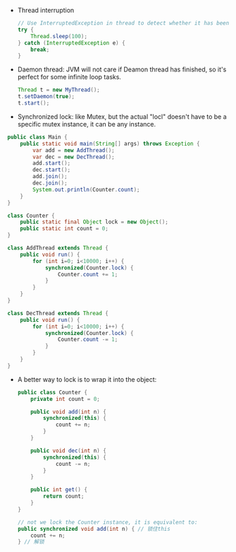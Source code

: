 *   Thread interruption

    ```java
    // Use InterruptedException in thread to detect whether it has been interrupted
    try {
        Thread.sleep(100);
    } catch (InterruptedException e) {
        break;
    }
    ```

*   Daemon thread: JVM will not care if Deamon thread has finished, so it's perfect for some infinite loop tasks. 

    ```java
    Thread t = new MyThread();
    t.setDaemon(true);
    t.start();
    ```

*   Synchronized lock: like Mutex, but the actual "locl" doesn't have to be a specific mutex instance, it can be any instance.

```java
public class Main {
    public static void main(String[] args) throws Exception {
        var add = new AddThread();
        var dec = new DecThread();
        add.start();
        dec.start();
        add.join();
        dec.join();
        System.out.println(Counter.count);
    }
}

class Counter {
    public static final Object lock = new Object();
    public static int count = 0;
}

class AddThread extends Thread {
    public void run() {
        for (int i=0; i<10000; i++) {
            synchronized(Counter.lock) {
                Counter.count += 1;
            }
        }
    }
}

class DecThread extends Thread {
    public void run() {
        for (int i=0; i<10000; i++) {
            synchronized(Counter.lock) {
                Counter.count -= 1;
            }
        }
    }
}
```

*   A better way to lock is to wrap it into the object:

    ```java
    public class Counter {
        private int count = 0;
    
        public void add(int n) {
            synchronized(this) {
                count += n;
            }
        }
    
        public void dec(int n) {
            synchronized(this) {
                count -= n;
            }
        }
    
        public int get() {
            return count;
        }
    }
    
    // not we lock the Counter instance, it is equivalent to:
    public synchronized void add(int n) { // 锁住this
        count += n;
    } // 解锁
    ```

    